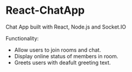 # React-ChatApp

Chat App built with React, Node.js and Socket.IO

Functionality:
 - Allow users to join rooms and chat.
 - Display online status of members in room. 
 - Greets users with deafult greeting text.
